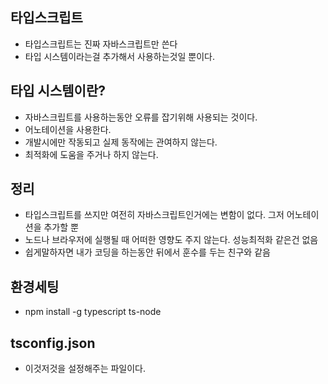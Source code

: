## 타입스크립트

- 타입스크립트는 진짜 자바스크립트만 쓴다
- 타입 시스템이라는걸 추가해서 사용하는것일 뿐이다.

## 타입 시스템이란?

- 자바스크립트를 사용하는동안 오류를 잡기위해 사용되는 것이다.
- 어노테이션을 사용한다.
- 개발시에만 작동되고 실제 동작에는 관여하지 않는다.
- 최적화에 도움을 주거나 하지 않는다.

## 정리

- 타입스크립트를 쓰지만 여전히 자바스크립트인거에는 변함이 없다. 그저 어노테이션을 추가할 뿐
- 노드나 브라우저에 실행될 때 어떠한 영향도 주지 않는다. 성능최적화 같은건 없음
- 쉽게말하자면 내가 코딩을 하는동안 뒤에서 훈수를 두는 친구와 같음

## 환경세팅

- npm install -g typescript ts-node

## tsconfig.json

- 이것저것을 설정해주는 파일이다.
